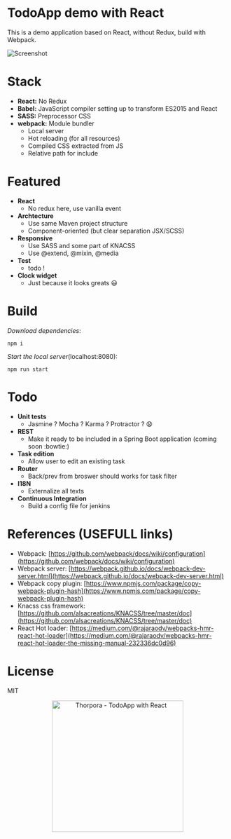 TodoApp demo with React
=========================

This is a demo application based on React, without Redux, build with Webpack.

![Screenshot](http://thorpora.fr/wp-content/uploads/2017/01/screenshot.png)

# Stack

 * **React:** No Redux
 * **Babel:** JavaScript compiler setting up to transform ES2015 and React
 * **SASS:** Preprocessor CSS
 * **webpack:** Module bundler
   * Local server
   * Hot reloading (for all resources)
   * Compiled CSS extracted from JS
   * Relative path for include

# Featured
 * **React**
   * No redux here, use vanilla event
 * **Archtecture** 
   * Use same Maven project structure
   * Component-oriented (but clear separation JSX/SCSS)
 * **Responsive**
   * Use SASS and some part of KNACSS
   * Use @extend, @mixin, @media
 * **Test**
   * todo !
 * **Clock widget** 
   * Just because it looks greats :smiley:
   
# Build
_Download dependencies_:
```
npm i
```
_Start the local server_(localhost:8080):
```
npm run start
```

# Todo
 * **Unit tests**
   * Jasmine ? Mocha ? Karma ? Protractor ? :anguished:
 * **REST**
   * Make it ready to be included in a Spring Boot application (coming soon :bowtie:)
 * **Task edition**
   * Allow user to edit an existing task
 * **Router**
   * Back/prev from broswer should works for task filter
 * **I18N**
   * Externalize all texts
 * **Continuous Integration**
   * Build a config file for jenkins

# References (USEFULL links)
 * Webpack: [https://github.com/webpack/docs/wiki/configuration](https://github.com/webpack/docs/wiki/configuration)
 * Webpack server: [https://webpack.github.io/docs/webpack-dev-server.html](https://webpack.github.io/docs/webpack-dev-server.html)
 * Webpack copy plugin: [https://www.npmjs.com/package/copy-webpack-plugin-hash](https://www.npmjs.com/package/copy-webpack-plugin-hash)
 * Knacss css framework: [https://github.com/alsacreations/KNACSS/tree/master/doc](https://github.com/alsacreations/KNACSS/tree/master/doc)
 * React Hot loader: [https://medium.com/@rajaraodv/webpacks-hmr-react-hot-loader](https://medium.com/@rajaraodv/webpacks-hmr-react-hot-loader-the-missing-manual-232336dc0d96)

# License
MIT

<p align="center">
  <a href="http://thorpora.fr">
    <img src="http://thorpora.fr/wp-content/uploads/2015/03/thorpora4.4.png" width="300" alt="Thorpora - TodoApp with React">
  </a>
</p>
